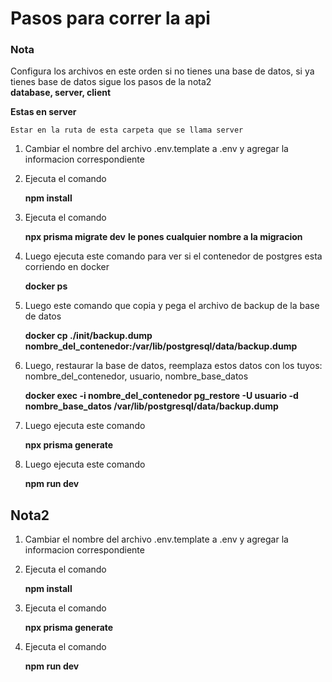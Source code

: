 # Pasos para correr la api

### Nota 
Configura los archivos en este orden si no tienes una base de datos, si ya tienes base de datos sigue los pasos de la nota2   
**database, server, client**

**Estas en server**

    Estar en la ruta de esta carpeta que se llama server

1. Cambiar el nombre del archivo .env.template a .env y agregar la informacion correspondiente

2. Ejecuta el comando 

    **npm install**

3. Ejecuta el comando 

    **npx prisma migrate dev** **le pones cualquier nombre a la migracion**

4. Luego ejecuta este comando para ver si el contenedor de postgres esta corriendo en docker

    **docker ps**

5. Luego este comando que copia y pega el archivo de backup de la base de datos

    **docker cp ./init/backup.dump nombre_del_contenedor:/var/lib/postgresql/data/backup.dump**

6. Luego, restaurar la base de datos, reemplaza estos datos con los tuyos: nombre_del_contenedor, usuario, nombre_base_datos

    **docker exec -i nombre_del_contenedor pg_restore -U usuario -d nombre_base_datos /var/lib/postgresql/data/backup.dump**

7. Luego ejecuta este comando

    **npx prisma generate**

8. Luego ejecuta este comando

    **npm run dev**

## Nota2

1. Cambiar el nombre del archivo .env.template a .env y agregar la informacion correspondiente

2. Ejecuta el comando 

    **npm install**

3. Ejecuta el comando 

    **npx prisma generate**

4. Ejecuta el comando

    **npm run dev**